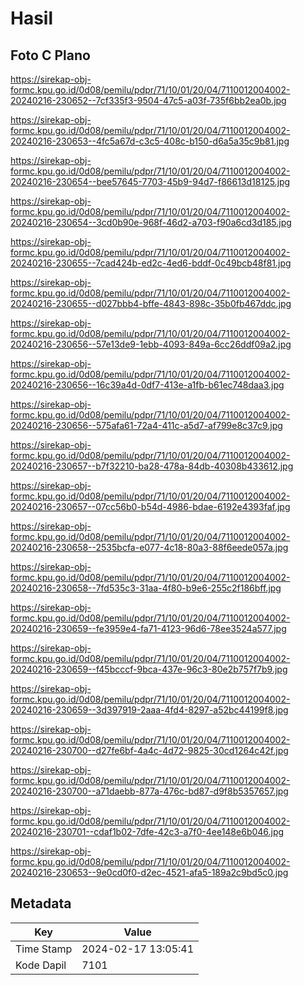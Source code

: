 # Hasil

## Foto C Plano

https://sirekap-obj-formc.kpu.go.id/0d08/pemilu/pdpr/71/10/01/20/04/7110012004002-20240216-230652--7cf335f3-9504-47c5-a03f-735f6bb2ea0b.jpg

https://sirekap-obj-formc.kpu.go.id/0d08/pemilu/pdpr/71/10/01/20/04/7110012004002-20240216-230653--4fc5a67d-c3c5-408c-b150-d6a5a35c9b81.jpg

https://sirekap-obj-formc.kpu.go.id/0d08/pemilu/pdpr/71/10/01/20/04/7110012004002-20240216-230654--bee57645-7703-45b9-94d7-f86613d18125.jpg

https://sirekap-obj-formc.kpu.go.id/0d08/pemilu/pdpr/71/10/01/20/04/7110012004002-20240216-230654--3cd0b90e-968f-46d2-a703-f90a6cd3d185.jpg

https://sirekap-obj-formc.kpu.go.id/0d08/pemilu/pdpr/71/10/01/20/04/7110012004002-20240216-230655--7cad424b-ed2c-4ed6-bddf-0c49bcb48f81.jpg

https://sirekap-obj-formc.kpu.go.id/0d08/pemilu/pdpr/71/10/01/20/04/7110012004002-20240216-230655--d027bbb4-bffe-4843-898c-35b0fb467ddc.jpg

https://sirekap-obj-formc.kpu.go.id/0d08/pemilu/pdpr/71/10/01/20/04/7110012004002-20240216-230656--57e13de9-1ebb-4093-849a-6cc26ddf09a2.jpg

https://sirekap-obj-formc.kpu.go.id/0d08/pemilu/pdpr/71/10/01/20/04/7110012004002-20240216-230656--16c39a4d-0df7-413e-a1fb-b61ec748daa3.jpg

https://sirekap-obj-formc.kpu.go.id/0d08/pemilu/pdpr/71/10/01/20/04/7110012004002-20240216-230656--575afa61-72a4-411c-a5d7-af799e8c37c9.jpg

https://sirekap-obj-formc.kpu.go.id/0d08/pemilu/pdpr/71/10/01/20/04/7110012004002-20240216-230657--b7f32210-ba28-478a-84db-40308b433612.jpg

https://sirekap-obj-formc.kpu.go.id/0d08/pemilu/pdpr/71/10/01/20/04/7110012004002-20240216-230657--07cc56b0-b54d-4986-bdae-6192e4393faf.jpg

https://sirekap-obj-formc.kpu.go.id/0d08/pemilu/pdpr/71/10/01/20/04/7110012004002-20240216-230658--2535bcfa-e077-4c18-80a3-88f6eede057a.jpg

https://sirekap-obj-formc.kpu.go.id/0d08/pemilu/pdpr/71/10/01/20/04/7110012004002-20240216-230658--7fd535c3-31aa-4f80-b9e6-255c2f186bff.jpg

https://sirekap-obj-formc.kpu.go.id/0d08/pemilu/pdpr/71/10/01/20/04/7110012004002-20240216-230659--fe3959e4-fa71-4123-96d6-78ee3524a577.jpg

https://sirekap-obj-formc.kpu.go.id/0d08/pemilu/pdpr/71/10/01/20/04/7110012004002-20240216-230659--f45bcccf-9bca-437e-96c3-80e2b757f7b9.jpg

https://sirekap-obj-formc.kpu.go.id/0d08/pemilu/pdpr/71/10/01/20/04/7110012004002-20240216-230659--3d397919-2aaa-4fd4-8297-a52bc44199f8.jpg

https://sirekap-obj-formc.kpu.go.id/0d08/pemilu/pdpr/71/10/01/20/04/7110012004002-20240216-230700--d27fe6bf-4a4c-4d72-9825-30cd1264c42f.jpg

https://sirekap-obj-formc.kpu.go.id/0d08/pemilu/pdpr/71/10/01/20/04/7110012004002-20240216-230700--a71daebb-877a-476c-bd87-d9f8b5357657.jpg

https://sirekap-obj-formc.kpu.go.id/0d08/pemilu/pdpr/71/10/01/20/04/7110012004002-20240216-230701--cdaf1b02-7dfe-42c3-a7f0-4ee148e6b046.jpg

https://sirekap-obj-formc.kpu.go.id/0d08/pemilu/pdpr/71/10/01/20/04/7110012004002-20240216-230653--9e0cd0f0-d2ec-4521-afa5-189a2c9bd5c0.jpg


## Metadata

| Key        | Value               |
| ---------- | ------------------- |
| Time Stamp | 2024-02-17 13:05:41 |
| Kode Dapil | 7101                |



